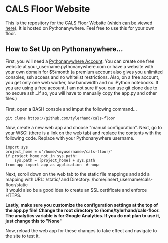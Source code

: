 # CALS Floor Website
This is the repository for the CALS Floor Website [\(which can be viewed here\)](www.calsfloor.info). It is hosted on Pythonanywhere.
Feel free to use this for your own floor.

## How to Set Up on Pythonanywhere...
First, you will need a [Pythonanywhere Account](https://www.pythonanywhere.com). You can create one free website at your_username.pythonanywhere.com or
have a website with your own domain for $5/month \(a premium account also gives you unlimited consoles, ssh access and no whitelist restrictions. Also,
on a free account, you get only one web worker, low bandwidth and no iPython notebooks. If you are using a free account, I am not sure if you can use
git clone due to no secure ssh...if so, you will have to manually copy the app.py and other files.\) <br><br>
First, open a BASH console and imput the following command...

    git clone https://github.com/tylerhand/cals-floor

Now, create a new web app and choose "manual configuration". Next, go to your WSGI \(there is a link on the web tab\) and replace the contents with the
following code. Replace <myusername> with your Pythonanywhere username.

    import sys
    project_home = u'/home/<myusername>/cals-floor/'
    if project_home not in sys.path:
        sys.path = [project_home] + sys.path
    from app import app as application  # noqa

Next, scroll down on the web tab to the static file mappings and add a mapping with URL: /static/ and Directory: /home/insert_username/cals-floor/static<br>
It would also be a good idea to create an SSL certificate and enforce HTTPS.

**Lastly, make sure you customize the configuration settings at the top of the app.py file! Change the root directory to /home/tylerhand/cals-floor. The analytics variable is for Google Analytics. If you do not plan to use it, just change this to "None"**


Now, reload the web app for these changes to take effect and navigate to the site to test it.